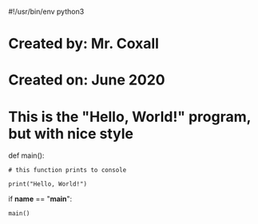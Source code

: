 #!/usr/bin/env python3



# Created by: Mr. Coxall

# Created on: June 2020

# This is the "Hello, World!" program, but with nice style





def main():

    # this function prints to console

    print("Hello, World!")





if __name__ == "__main__":

    main()
